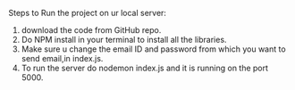 Steps to Run the project on ur local server: 
1) download the code from GitHub repo.
2) Do NPM install in your terminal to install all the libraries.
3) Make sure u change the email ID and password from which you want to send email,in index.js.
4) To run the server do nodemon index.js and it is running on the port 5000.


